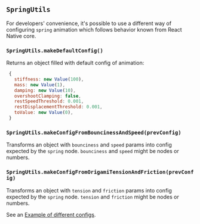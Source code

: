 ## `SpringUtils`

For developers' convenience, it's possible to use a different way of configuring `spring` animation which follows behavior known from React Native core.

### `SpringUtils.makeDefaultConfig()`

Returns an object filled with default config of animation:

```js
 {
   stiffness: new Value(100),
   mass: new Value(1),
   damping: new Value(10),
   overshootClamping: false,
   restSpeedThreshold: 0.001,
   restDisplacementThreshold: 0.001,
   toValue: new Value(0),
 }
```

### `SpringUtils.makeConfigFromBouncinessAndSpeed(prevConfig)`

Transforms an object with `bounciness` and `speed` params into config expected by the `spring` node. `bounciness` and `speed` might be nodes or numbers.

### `SpringUtils.makeConfigFromOrigamiTensionAndFriction(prevConfig)`

Transforms an object with `tension` and `friction` params into config expected by the `spring` node. `tension` and `friction` might be nodes or numbers.

See an [Example of different configs](https://github.com/software-mansion/react-native-reanimated/blob/master/Example/src/differentSpringConfigs/index.js).
